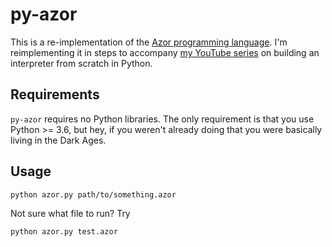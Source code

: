 # py-azor

This is a re-implementation of the 
[Azor programming language](https://github.com/cstuartroe/azor).
I'm reimplementing it in steps to accompany
[my YouTube series](https://www.youtube.com/playlist?list=PLpaq9LamQHUkHR8AbRtS_QFuL89-b-B-Y)
on building an interpreter from scratch in Python.

## Requirements

`py-azor` requires no Python libraries. The only requirement is that you use Python >= 3.6, but hey, if you weren't already doing that
you were basically living in the Dark Ages.

## Usage

`python azor.py path/to/something.azor`

Not sure what file to run? Try

`python azor.py test.azor`

